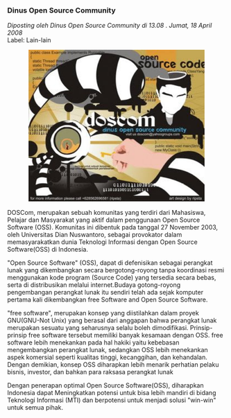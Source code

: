 ### **Dinus Open Source Community**
_Diposting oleh Dinus Open Source Community di 13.08 . Jumat, 18 April 2008_
<br>
Label: Lain-lain

<div align="center">
	<img src="./posts/2008-04-18-dinus-open-source-community/doscom+kita.jpg" height="350px" alt="img">
</div> 

DOSCom, merupakan sebuah komunitas yang terdiri dari Mahasiswa, Pelajar dan Masyarakat yang aktif dalam penggunaan Open Source Software (OSS). Komunitas ini dibentuk pada tanggal 27 November 2003, oleh Universitas Dian Nuswantoro, sebagai provokator dalam memasyarakatkan dunia Teknologi Informasi dengan Open Source Software(OSS) di Indonesia.

"Open Source Software" (OSS), dapat di defenisikan sebagai perangkat lunak yang dikembangkan secara bergotong-royong tanpa koordinasi resmi menggunakan kode program (Source Code) yang tersedia secara bebas, serta di distribusikan melalui internet.Budaya gotong-royong pengembangan perangkat lunak itu sendiri telah ada sejak komputer pertama kali dikembangkan
free Software and Open Source Software.


"free software", merupakan konsep yang diistilahkan dalam proyek GNU(GNU-Not Unix) yang berasal dari anggapan bahwa perangkat lunak merupakan sesuatu yang seharusnya selalu boleh dimodifikasi.
Prinsip-prinsip free software tersebut memiliki banyak kesamaan dengan OSS. free software lebih menekankan pada hal hakiki yaitu kebebasan mengembangkan perangkat lunak, sedangkan OSS lebih menekankan aspek komersial seperti kualitas tinggi, kecanggihan, dan kehandalan. Dengan demikian, konsep OSS diharapkan lebih menarik perhatian pelaku bisnis, investor, dan bahkan para raksasa perangkat lunak

Dengan penerapan optimal Open Source Software(OSS), diharapkan Indonesia dapat Meningkatkan potensi untuk bisa lebih mandiri di bidang Teknologi Informasi (MTI) dan berpotensi untuk menjadi solusi "win-win" untuk semua pihak. 
